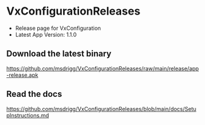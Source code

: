 # VxConfigurationReleases

- Release page for VxConfiguration 
- Latest App Version: 1.1.0

## Download the latest binary

https://github.com/msdrigg/VxConfigurationReleases/raw/main/release/app-release.apk

## Read the docs

https://github.com/msdrigg/VxConfigurationReleases/blob/main/docs/SetupInstructions.md

